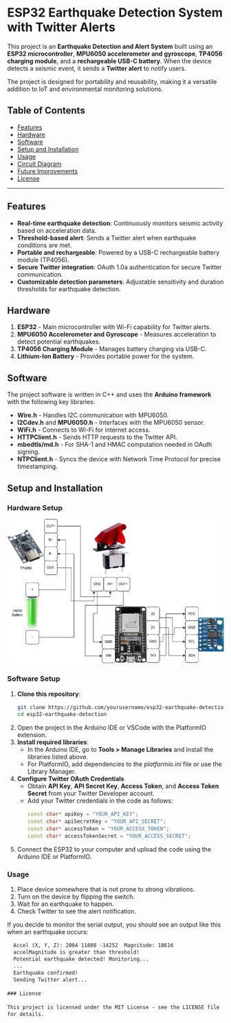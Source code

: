 # ESP32 Earthquake Detection System with Twitter Alerts

This project is an **Earthquake Detection and Alert System** built using an **ESP32 microcontroller**, **MPU6050 accelerometer and gyroscope**, **TP4056 charging module**, and a **rechargeable USB-C battery**. When the device detects a seismic event, it sends a **Twitter alert** to notify users.

The project is designed for portability and reusability, making it a versatile addition to IoT and environmental monitoring solutions.

## Table of Contents
- [Features](#features)
- [Hardware](#hardware)
- [Software](#software)
- [Setup and Installation](#setup-and-installation)
- [Usage](#usage)
- [Circuit Diagram](#circuit-diagram)
- [Future Improvements](#future-improvements)
- [License](#license)

---

## Features

- **Real-time earthquake detection**: Continuously monitors seismic activity based on acceleration data.
- **Threshold-based alert**: Sends a Twitter alert when earthquake conditions are met.
- **Portable and rechargeable**: Powered by a USB-C rechargeable battery module (TP4056).
- **Secure Twitter integration**: OAuth 1.0a authentication for secure Twitter communication.
- **Customizable detection parameters**: Adjustable sensitivity and duration thresholds for earthquake detection.

## Hardware

1. **ESP32** - Main microcontroller with Wi-Fi capability for Twitter alerts.
2. **MPU6050 Accelerometer and Gyroscope** - Measures acceleration to detect potential earthquakes.
3. **TP4056 Charging Module** - Manages battery charging via USB-C.
4. **Lithium-Ion Battery** - Provides portable power for the system.

## Software

The project software is written in C++ and uses the **Arduino framework** with the following key libraries:

- **Wire.h** - Handles I2C communication with MPU6050.
- **I2Cdev.h** and **MPU6050.h** - Interfaces with the MPU6050 sensor.
- **WiFi.h** - Connects to Wi-Fi for internet access.
- **HTTPClient.h** - Sends HTTP requests to the Twitter API.
- **mbedtls/md.h** - For SHA-1 and HMAC computation needed in OAuth signing.
- **NTPClient.h** - Syncs the device with Network Time Protocol for precise timestamping.

## Setup and Installation

### Hardware Setup
![alt text](https://github.com/MBarc/ESP32-Earthquake-Detection-System-with-Twitter-Alerts/blob/main/hardwareSetup.png)

### Software Setup

1. **Clone this repository**:
   ```bash
   git clone https://github.com/yourusername/esp32-earthquake-detection.git
   cd esp32-earthquake-detection
2. Open the project in the Arduino IDE or VSCode with the PlatformIO extension.
3. **Install required libraries**:
   - In the Arduino IDE, go to **Tools > Manage Libraries** and install the libraries listed above.
   - For PlatformIO, add dependencies to the *platformio.ini* file or use the Library Manager.
4. **Configure Twitter OAuth Credentials**
   - Obtain **API Key**, **API Secret Key**, **Access Token**, and **Access Token Secret** from your Twitter Developer account.
   - Add your Twitter credentials in the code as follows:
     ```cpp
     const char* apiKey = "YOUR_API_KEY";
     const char* apiSecretKey = "YOUR_API_SECRET";
     const char* accessToken = "YOUR_ACCESS_TOKEN";
     const char* accessTokenSecret = "YOUR_ACCESS_SECRET";
5. Connect the ESP32 to your computer and upload the code using the Arduino IDE or PlatformIO.

### Usage

1. Place device somewhere that is not prone to strong vibrations.
2. Turn on the device by flipping the switch.
3. Wait for an earthquake to happen.
4. Check Twitter to see the alert notification.

If you decide to monitor the serial output, you should see an output like this when an earthquake occurs:
  ```plaintext
    Accel (X, Y, Z): 2004 11808 -14252  Magnitude: 18616
    accelMagnitude is greater than threshold!
    Potential earthquake detected! Monitoring...
    ...
    Earthquake confirmed!
    Sending Twitter alert...

### License

This project is licensed under the MIT License - see the LICENSE file for details.
